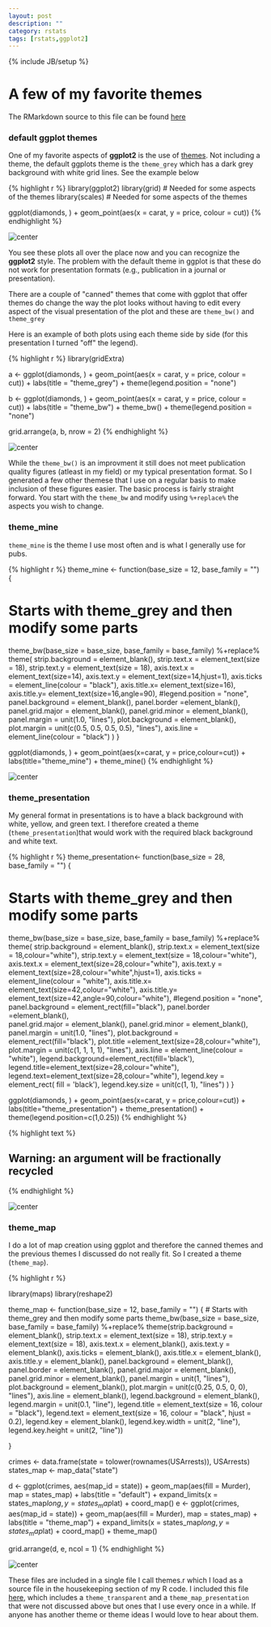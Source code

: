 ```yaml
---
layout: post
description: ""
category: rstats
tags: [rstats,ggplot2]
---
```

{% include JB/setup %}

A few of my favorite themes
========================================================

The RMarkdown source to this file can be found [here](\Rmd\2014-06-10-favorite-themes.Rmd)

### default ggplot themes
One of my favorite aspects of **ggplot2** is the use of [themes](http://docs.ggplot2.org/0.9.3/).  Not including a theme, the default ggplots theme is the ```theme_grey``` which has a dark grey background with white grid lines.  See the example below






{% highlight r %}
library(ggplot2)
library(grid)  # Needed for some aspects of the themes
library(scales)  # Needed for some aspects of the themes

ggplot(diamonds, ) + geom_point(aes(x = carat, y = price, colour = cut))
{% endhighlight %}

![center](/figs/2014-06-10-favorite-themes/unnamed-chunk-2.png) 


You see these plots all over the place now and you can recognize the **ggplot2** style.  The problem with the default theme in ggplot is that these do not work for presentation formats (e.g., publication in a journal or presentation).  

There are a couple of "canned" themes that come with ggplot that offer themes do change the way the plot looks without having to edit every aspect of the visual presentation of the plot and these are ```theme_bw()``` and ```theme_grey```

Here is an example of both plots using each theme side by side (for this presentation I turned "off" the legend).  

{% highlight r %}
library(gridExtra)

a <- ggplot(diamonds, ) + geom_point(aes(x = carat, y = price, colour = cut)) + 
    labs(title = "theme_grey") + theme(legend.position = "none")

b <- ggplot(diamonds, ) + geom_point(aes(x = carat, y = price, colour = cut)) + 
    labs(title = "theme_bw") + theme_bw() + theme(legend.position = "none")

grid.arrange(a, b, nrow = 2)
{% endhighlight %}

![center](/figs/2014-06-10-favorite-themes/unnamed-chunk-3.png) 


While the ```theme_bw()``` is an improvment it still does not meet publication quality figures (atleast in my field) or my typical presentation format.  So I generated a few other themese that I use on a regular basis to make inclusion of these figures easier.  The basic process is fairly straight forward.  You start with the ```theme_bw``` and modify using ```%+replace%``` the aspects you wish to change.  

### theme_mine
```theme_mine``` is the theme I use most often and is what I generally use for pubs.

{% highlight r %}
theme_mine <- function(base_size = 12, base_family = "") {
  # Starts with theme_grey and then modify some parts
  theme_bw(base_size = base_size, base_family = base_family) %+replace%
    theme(
      strip.background = element_blank(),
      strip.text.x = element_text(size = 18),
      strip.text.y = element_text(size = 18),
      axis.text.x = element_text(size=14),
      axis.text.y = element_text(size=14,hjust=1),
      axis.ticks =  element_line(colour = "black"), 
      axis.title.x= element_text(size=16),
      axis.title.y= element_text(size=16,angle=90),
      #legend.position = "none", 
      panel.background = element_blank(), 
      panel.border =element_blank(), 
      panel.grid.major = element_blank(), 
      panel.grid.minor = element_blank(), 
      panel.margin = unit(1.0, "lines"), 
      plot.background = element_blank(), 
      plot.margin = unit(c(0.5,  0.5, 0.5, 0.5), "lines"),
      axis.line = element_line(colour = "black")
    )
}


ggplot(diamonds, ) +
  geom_point(aes(x=carat, y = price,colour=cut)) +
  labs(title="theme_mine") +
  theme_mine()
{% endhighlight %}

![center](/figs/2014-06-10-favorite-themes/unnamed-chunk-4.png) 


### theme_presentation

My general format in presentations is to have a black background with white, yellow, and green text.   I therefore created a theme (```theme_presentation```)that would work with the required black background and white text.  


{% highlight r %}
theme_presentation<- function(base_size = 28, base_family = "") {
  # Starts with theme_grey and then modify some parts
  theme_bw(base_size = base_size, base_family = base_family) %+replace%
    theme(
      strip.background = element_blank(),
      strip.text.x = element_text(size = 18,colour="white"),
      strip.text.y = element_text(size = 18,colour="white"),
      axis.text.x = element_text(size=28,colour="white"),
      axis.text.y = element_text(size=28,colour="white",hjust=1),
      axis.ticks =  element_line(colour = "white"), 
      axis.title.x= element_text(size=42,colour="white"),
      axis.title.y= element_text(size=42,angle=90,colour="white"),
      #legend.position = "none", 
      panel.background = element_rect(fill="black"), 
      panel.border =element_blank(),  
      panel.grid.major = element_blank(), 
      panel.grid.minor = element_blank(), 
      panel.margin = unit(1.0, "lines"), 
      plot.background = element_rect(fill="black"), 
      plot.title =element_text(size=28,colour="white"), 
      plot.margin = unit(c(1,  1, 1, 1), "lines"),
      axis.line = element_line(colour = "white"),
      legend.background=element_rect(fill='black'),
      legend.title=element_text(size=28,colour="white"),
      legend.text=element_text(size=28,colour="white"),
      legend.key = element_rect( fill = 'black'),
      legend.key.size = unit(c(1, 1), "lines")
    )
}


ggplot(diamonds, ) +
  geom_point(aes(x=carat, y = price,colour=cut)) +
  labs(title="theme_presentation") +
  theme_presentation() + 
  theme(legend.position=c(1,0.25))
{% endhighlight %}



{% highlight text %}
## Warning: an argument will be fractionally recycled
{% endhighlight %}

![center](/figs/2014-06-10-favorite-themes/unnamed-chunk-5.png) 


### theme_map

I do a lot of map creation using ggplot and therefore the canned themes and the previous themes I discussed do not really fit.  So I created a theme (```theme_map```).  


{% highlight r %}

library(maps)
library(reshape2)

theme_map <- function(base_size = 12, base_family = "") {
    # Starts with theme_grey and then modify some parts
    theme_bw(base_size = base_size, base_family = base_family) %+replace% theme(strip.background = element_blank(), 
        strip.text.x = element_text(size = 18), strip.text.y = element_text(size = 18), 
        axis.text.x = element_blank(), axis.text.y = element_blank(), axis.ticks = element_blank(), 
        axis.title.x = element_blank(), axis.title.y = element_blank(), panel.background = element_blank(), 
        panel.border = element_blank(), panel.grid.major = element_blank(), 
        panel.grid.minor = element_blank(), panel.margin = unit(1, "lines"), 
        plot.background = element_blank(), plot.margin = unit(c(0.25, 0.5, 0, 
            0), "lines"), axis.line = element_blank(), legend.background = element_blank(), 
        legend.margin = unit(0.1, "line"), legend.title = element_text(size = 16, 
            colour = "black"), legend.text = element_text(size = 16, colour = "black", 
            hjust = 0.2), legend.key = element_blank(), legend.key.width = unit(2, 
            "line"), legend.key.height = unit(2, "line"))
    
}

crimes <- data.frame(state = tolower(rownames(USArrests)), USArrests)
states_map <- map_data("state")

d <- ggplot(crimes, aes(map_id = state)) + geom_map(aes(fill = Murder), map = states_map) + 
    labs(title = "default") + expand_limits(x = states_map$long, y = states_map$lat) + 
    coord_map()
e <- ggplot(crimes, aes(map_id = state)) + geom_map(aes(fill = Murder), map = states_map) + 
    labs(title = "theme_map") + expand_limits(x = states_map$long, y = states_map$lat) + 
    coord_map() + theme_map()

grid.arrange(d, e, ncol = 1)
{% endhighlight %}

![center](/figs/2014-06-10-favorite-themes/unnamed-chunk-6.png) 


These files are included in a single file I call themes.r which I load as a source file in the housekeeping section of my R code.  I included this file [here](\datasets\themes.R), which includes a ```theme_transparent``` and a ```theme_map_presentation``` that were not discussed above but ones that I use every once in a while.  If anyone has another theme or theme ideas I would love to hear about them.  


